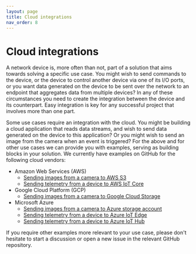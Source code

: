 ```yaml
---
layout: page
title: Cloud integrations
nav_order: 8
---
```


# Cloud integrations

A network device is, more often than not, part of a solution that aims towards solving a specific use case. You might wish to send commands to the device, or the device to control another device via one of its I/O ports, or you want data generated on the device to be sent over the network to an endpoint that aggregates data from multiple devices? In any of these circumstances you need to create the integration between the device and its counterpart. Easy integration is key for any successful project that involves more than one part.

Some use cases require an integration with the cloud. You might be building a cloud application that reads data streams, and wish to send data generated on the device to this application? Or you might wish to send an image from the camera when an event is triggered? For the above and for other use cases we can provide you with examples, serving as building blocks in your solution. We currently have examples on GitHub for the following cloud vendors:

- Amazon Web Services (AWS)
  - [Sending images from a camera to AWS S3](https://github.com/AxisCommunications/acap-integration-examples-aws/tree/main/images-to-aws-s3)
  - [Sending telemetry from a device to AWS IoT Core](https://github.com/AxisCommunications/acap-integration-examples-aws/tree/main/telemetry-to-aws-iot-core)
- Google Cloud Platform (GCP)
  - [Sending images from a camera to Google Cloud Storage](https://github.com/AxisCommunications/acap-integration-examples-gcp/tree/main/images-to-google-cloud-storage)
- Microsoft Azure
  - [Sending images from a camera to Azure storage account](https://github.com/AxisCommunications/acap-integration-examples-azure/tree/main/images-to-azure-storage-account)
  - [Sending telemetry from a device to Azure IoT Edge](https://github.com/AxisCommunications/acap-integration-examples-azure/tree/main/telemetry-to-azure-iot-edge)
  - [Sending telemetry from a device to Azure IoT Hub](https://github.com/AxisCommunications/acap-integration-examples-azure/tree/main/telemetry-to-azure-iot-hub)

If you require other examples more relevant to your use case, please don't hesitate to start a discussion or open a new issue in the relevant GitHub repository.
